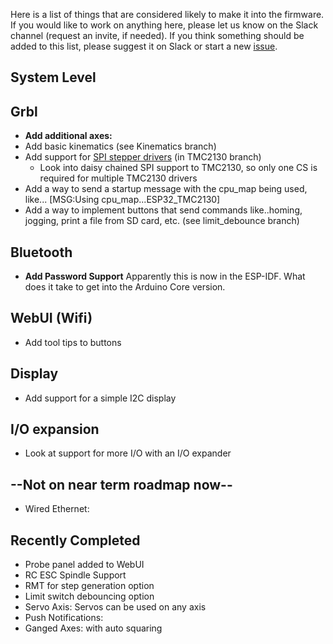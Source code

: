 Here is a list of things that are considered likely to make it into the firmware. If you would like to work on anything here, please let us know on the Slack channel (request an invite, if needed). If you think something should be added to this list, please suggest it on Slack or start a new [issue](https://github.com/bdring/Grbl_Esp32/issues).

## System Level


## Grbl
 - **Add additional axes:**
 - Add basic kinematics (see Kinematics branch)
 - Add support for [SPI stepper drivers](https://github.com/bdring/Grbl_Esp32/issues/108) (in TMC2130 branch)
   - Look into daisy chained SPI support to TMC2130, so only one CS is required for multiple TMC2130 drivers 
 - Add a way to send a startup message with the cpu_map being used, like... [MSG:Using cpu_map...ESP32_TMC2130]
 - Add a way to implement buttons that send commands like..homing, jogging, print a file from SD card, etc. (see limit_debounce branch)

## Bluetooth
 - **Add Password Support** Apparently this is now in the ESP-IDF. What does it take to get into the Arduino Core version.

## WebUI (Wifi)
 - Add tool tips to buttons

## Display
 - Add support for a simple I2C display

## I/O expansion
 - Look at support for more I/O with an I/O expander

## --Not on near term roadmap now--
 - Wired Ethernet:

## Recently Completed
 - Probe panel added to WebUI
 - RC ESC Spindle Support
 - RMT for step generation option
 - Limit switch debouncing option
 - Servo Axis: Servos can be used on any axis
 - Push Notifications:
 - Ganged Axes: with auto squaring